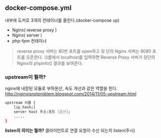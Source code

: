 ## docker-compose.yml
내부에 도커로 3개의 컨테이너를 올린다.(docker-compose up)    
- Nginx( reverse proxy )
- Nginx( server )
- php-fpm 컨테이너

>reverse proxy 서버는 80번 포트를 open하고
>뒷 단의 Nginx 서버는 8080 포트를 오픈한다.
>크롬에서 localhost를 입력하면 Reverse Proxy 서버가 뒷단의 Nginx의 phpinfo() 결과를 보여준다.

### upstream이 뭘까?
nginx에 내장된 모듈로 부하분산, 속도 개선과 같은 역할을 한다.    
http://nginxisnotproblem.blogspot.com/2014/11/05-upstream.html
~~~sh
upstream 이름 {
    [ip_hash;]
    server host 주소:포트 [옵션];
    .....
}
~~~
**listen의 의미는 뭘까?** 클라이언트로 연결 요청이 수신 되는지 listen(주시)